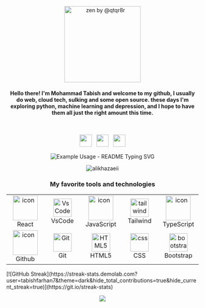 <p align="center">
  <a href="https://github.com/mgks/zen"><img width="200" src="https://mgks.dev/assets/icons/zen.gif" title="zen by @qtqr8r" ref="Zen by QTQR8R - http://www.ivyiby.com/zen"></a>
</p>
<h4 align="center">Hello there! I'm Mohammad Tabish and welcome to my github, I usually do web, cloud tech, sulking and some open source. these days I'm exploring python, machine learning and depression, and I hope to have them all just the right amount this time.</h4>
<br />
<p align="center"><!-- &nbsp; <a href="https://mgks.dev" title="Blog: mgks.dev"><img title="zen by @qtqr8r" width="32" src="https://mgks.dev/assets/icons/mgks.dev-logo-192.png" /></a>&nbsp; --><a href="https://www.instagram.com/tabishfarhan_7/?next=https%3A%2F%2Fwww.instagram.com%2Fnassosanagn_%2F%3Fhl%3Del&hl=el" title="Instagram"><img width="32" src="https://mgks.dev/assets/icons/insta-23.png" /></a> &nbsp; <a href="https://www.linkedin.com/in/md-tabish-farhan/" title="LinkedIn"><img width="32" src="https://mgks.dev/assets/icons/linkedin-23.png" /></a> &nbsp; <a href="https://github.com/tabishfarhan7" title="Be my Patron"><img width="32" src="https://mgks.dev/assets/icons/ic-heart.png"></a><br />
<p align="center">
  <img src="https://readme-typing-svg.demolab.com/?lines=Hi+welcome+To my Github!;Md Tabish+Front+end+developer !; check+my+Repository!; hope+you+enjoy!&font=Fira%20Code&center=true&width=400&height=65&duration=4000&pause=1000" alt="Example Usage - README Typing SVG">
</p>
<p align="center"> <img src="https://komarev.com/ghpvc/?username=tabishfarhan7&label=Profile%20views&color=0e75b6&style=flat" alt="alikhazaeii" /> </p>

<h3 align="center" font-size='25px'>My favorite tools and technologies</h3>

<table align="center">
  <tr>
    <td align="center" width="96">
        <img src="https://techstack-generator.vercel.app/react-icon.svg" alt="icon" width="65" height="65" />
      <br>React
    </td>
       <td align="center" width="96">
        <img src="https://skillicons.dev/icons?i=vscode" width="48" height="48" alt="VsCode" />
      <br>VsCode
    </td>    
    <td align="center" width="96">
        <img src="https://techstack-generator.vercel.app/js-icon.svg" alt="icon" width="65" height="65" />
      <br>JavaScript
    </td>
      <td align="center" width="96">
        <img src="https://skillicons.dev/icons?i=tailwind" width="48" height="48" alt="tailwind" />
      <br>Tailwind
    </td>
    <td align="center" width="96">
        <img src="https://techstack-generator.vercel.app/ts-icon.svg" alt="icon" width="65" height="65" />
      <br>TypeScript
    </td>
  </tr>
  <tr>
    <td align="center" width="96">
        <img src="https://techstack-generator.vercel.app/github-icon.svg" alt="icon" width="65" height="65" />
      <br>Github
    </td>
    <td align="center" width="96"> 
        <img src="https://user-images.githubusercontent.com/25181517/192108372-f71d70ac-7ae6-4c0d-8395-51d8870c2ef0.png" width="48" height="48" alt="Git" />
      <br>Git
    </td>
    <td align="center"  width="96">
        <img src="https://skillicons.dev/icons?i=html" width="48" height="48" alt="HTML5" />
      <br>HTML5
    </td>
    <td align="center" width="96">
        <img src="https://skillicons.dev/icons?i=css" width="48" height="48" alt="css" />
      <br>CSS
    </td>
    <td align="center"  width="96">
        <img src="https://skillicons.dev/icons?i=bootstrap" width="48" height="48" alt="bootstrap" />
      <br>Bootstrap
    </td>
  
  </tr>
</table>
[![GitHub Streak](https://streak-stats.demolab.com?user=tabishfarhan7&theme=dark&hide_total_contributions=true&hide_current_streak=true)](https://git.io/streak-stats)
<p align="center">
     <img src="https://capsule-render.vercel.app/api?type=waving&color=gradient&height=100&section=footer"/>
</p>

